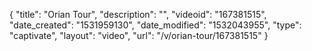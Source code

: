 {
    "title": "Orian Tour",
    "description": "",
    "videoid": "167381515",
    "date_created": "1531959130",
    "date_modified": "1532043955",
    "type": "captivate",
    "layout": "video",
    "url": "\/v\/orian-tour\/167381515"
}